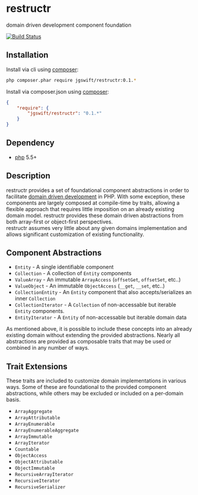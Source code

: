 restructr
====
 
domain driven development component foundation

[![Build Status](https://travis-ci.org/jgswift/restructr.png?branch=master)](https://travis-ci.org/jgswift/restructr)

## Installation

Install via cli using [composer](https://getcomposer.org/):
```sh
php composer.phar require jgswift/restructr:0.1.*
```

Install via composer.json using [composer](https://getcomposer.org/):
```json
{
    "require": {
        "jgswift/restructr": "0.1.*"
    }
}
```


## Dependency

* [php](http://php.net) 5.5+

## Description

restructr provides a set of foundational component abstractions in order to facilitate [domain driven development](https://en.wikipedia.org/wiki/Domain-driven_design) in PHP.
With some exception, these components are largely composed at compile-time by traits, allowing a flexible approach that requires little imposition
on an already existing domain model.  restructr provides these domain driven abstractions from both array-first or object-first perspectives.  
restructr assumes very little about any given domains implementation and allows significant customization of existing functionality.

## Component Abstractions

* ```Entity``` - A single identifiable component
* ```Collection``` - A collection of ```Entity``` components
* ```ValueArray``` - An immutable ```ArrayAccess``` (```offsetGet```, ```offsetSet```, etc..)
* ```ValueObject``` - An immutable ```ObjectAccess``` (```__get```, ```__set```, etc..)
* ```CollectionEntity``` - An ```Entity``` component that also accepts/serializes an inner ```Collection```
* ```CollectionIterator``` - A ```Collection``` of non-accessable but iterable ```Entity``` components.
* ```EntityIterator``` - A ```Entity``` of non-accessable but iterable domain data

As mentioned above, it is possible to include these concepts into an already existing domain without extending the provided abstractions.  Nearly all
abstractions are provided as composable traits that may be used or combined in any number of ways.

## Trait Extensions

These traits are included to customize domain implementations in various ways.  Some of these are foundational to the provided component abstractions, while others may
be excluded or included on a per-domain basis.

* ```ArrayAggregate```
* ```ArrayAttributable```
* ```ArrayEnumerable```
* ```ArrayEnumerableAggregate```
* ```ArrayImmutable```
* ```ArrayIterator```
* ```Countable```
* ```ObjectAccess```
* ```ObjectAttributable```
* ```ObjectImmutable```
* ```RecursiveArrayIterator```
* ```RecursiveIterator```
* ```RecursiveSerializer```

